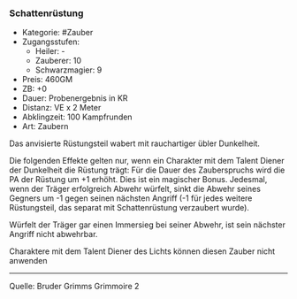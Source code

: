 ### Schattenrüstung

- Kategorie: #Zauber
- Zugangsstufen:
  - Heiler: -
  - Zauberer: 10
  - Schwarzmagier: 9
- Preis: 460GM
- ZB: +0
- Dauer: Probenergebnis in KR
- Distanz: VE x 2 Meter
- Abklingzeit: 100 Kampfrunden
- Art: Zaubern

Das anvisierte Rüstungsteil wabert mit rauchartiger übler Dunkelheit.

Die folgenden Effekte gelten nur, wenn ein Charakter mit dem Talent Diener der Dunkelheit die Rüstung trägt: Für die Dauer des Zauberspruchs wird die PA der Rüstung um +1 erhöht. Dies ist ein magischer Bonus. Jedesmal, wenn der Träger erfolgreich Abwehr würfelt, sinkt die Abwehr seines Gegners um -1 gegen seinen nächsten Angriff (-1 für jedes weitere Rüstungsteil, das separat mit Schattenrüstung verzaubert wurde).

Würfelt der Träger gar einen Immersieg bei seiner Abwehr, ist sein nächster Angriff nicht abwehrbar.

Charaktere mit dem Talent Diener des Lichts können diesen Zauber nicht anwenden

---

Quelle: Bruder Grimms Grimmoire 2
